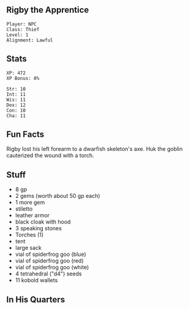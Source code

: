 
## Rigby the Apprentice

    Player: NPC
    Class: Thief
    Level: 1
    Alignment: Lawful

## Stats

    XP: 472
    XP Bonus: 0%

    Str: 10
    Int: 11
    Wis: 11
    Dex: 12
    Con: 10
    Cha: 11

## Fun Facts

Rigby lost his left forearm to a dwarfish skeleton's axe.  Huk the goblin
cauterized the wound with a torch.

## Stuff

* 8 gp
* 2 gems (worth about 50 gp each)
* 1 more gem
* stiletto
* leather armor
* black cloak with hood
* 3 speaking stones
* Torches (1)
* tent
* large sack
* vial of spiderfrog goo (blue)
* vial of spiderfrog goo (red)
* vial of spiderfrog goo (white)
* 4 tetrahedral ("d4") seeds
* 11 kobold wallets
## In His Quarters

